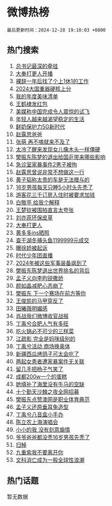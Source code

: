 # 微博热榜

`最后更新时间：2024-12-28 19:10:03 +0800`

## 热门搜索

1. [总书记最深的牵挂](https://m.weibo.cn/search?containerid=100103type%3D1%26t%3D10%26q%3D%23%E6%80%BB%E4%B9%A6%E8%AE%B0%E6%9C%80%E6%B7%B1%E7%9A%84%E7%89%B5%E6%8C%82%23&stream_entry_id=51&isnewpage=1&extparam=seat%3D1%26dgr%3D0%26filter_type%3Drealtimehot%26stream_entry_id%3D51%26c_type%3D51%26pos%3D0%26cate%3D10103%26q%3D%2523%25E6%2580%25BB%25E4%25B9%25A6%25E8%25AE%25B0%25E6%259C%2580%25E6%25B7%25B1%25E7%259A%2584%25E7%2589%25B5%25E6%258C%2582%2523%26display_time%3D1735384202%26pre_seqid%3D17353842027700208866342)
1. [大奉打更人开播](https://m.weibo.cn/search?containerid=100103type%3D1%26t%3D10%26q%3D%E5%A4%A7%E5%A5%89%E6%89%93%E6%9B%B4%E4%BA%BA%E5%BC%80%E6%92%AD&stream_entry_id=31&isnewpage=1&extparam=seat%3D1%26dgr%3D0%26flag%3D1%26c_type%3D31%26pos%3D0%26realpos%3D1%26stream_entry_id%3D31%26lcate%3D5001%26filter_type%3Drealtimehot%26cate%3D5001%26band_rank%3D1%26q%3D%25E5%25A4%25A7%25E5%25A5%2589%25E6%2589%2593%25E6%259B%25B4%25E4%25BA%25BA%25E5%25BC%2580%25E6%2592%25AD%26display_time%3D1735384202%26pre_seqid%3D17353842027700208866342)
1. [裸辞一年后找了个上1休1的工作](https://m.weibo.cn/search?containerid=100103type%3D1%26t%3D10%26q%3D%E8%A3%B8%E8%BE%9E%E4%B8%80%E5%B9%B4%E5%90%8E%E6%89%BE%E4%BA%86%E4%B8%AA%E4%B8%8A1%E4%BC%911%E7%9A%84%E5%B7%A5%E4%BD%9C&stream_entry_id=31&isnewpage=1&extparam=seat%3D1%26dgr%3D0%26flag%3D0%26c_type%3D31%26pos%3D1%26realpos%3D2%26stream_entry_id%3D31%26lcate%3D5001%26filter_type%3Drealtimehot%26cate%3D5001%26band_rank%3D2%26q%3D%25E8%25A3%25B8%25E8%25BE%259E%25E4%25B8%2580%25E5%25B9%25B4%25E5%2590%258E%25E6%2589%25BE%25E4%25BA%2586%25E4%25B8%25AA%25E4%25B8%258A1%25E4%25BC%25911%25E7%259A%2584%25E5%25B7%25A5%25E4%25BD%259C%26display_time%3D1735384202%26pre_seqid%3D17353842027700208866342)
1. [2024大国重器硬核上分](https://m.weibo.cn/search?containerid=100103type%3D1%26t%3D10%26q%3D%232024%E5%A4%A7%E5%9B%BD%E9%87%8D%E5%99%A8%E7%A1%AC%E6%A0%B8%E4%B8%8A%E5%88%86%23&stream_entry_id=31&isnewpage=1&extparam=seat%3D1%26dgr%3D0%26flag%3D1%26c_type%3D31%26pos%3D2%26realpos%3D3%26stream_entry_id%3D31%26lcate%3D5001%26filter_type%3Drealtimehot%26cate%3D5001%26band_rank%3D3%26q%3D%25232024%25E5%25A4%25A7%25E5%259B%25BD%25E9%2587%258D%25E5%2599%25A8%25E7%25A1%25AC%25E6%25A0%25B8%25E4%25B8%258A%25E5%2588%2586%2523%26display_time%3D1735384202%26pre_seqid%3D17353842027700208866342)
1. [我的年度美味清单](https://m.weibo.cn/search?containerid=100103type%3D1%26t%3D10%26q%3D%23%E6%88%91%E7%9A%84%E5%B9%B4%E5%BA%A6%E7%BE%8E%E5%91%B3%E6%B8%85%E5%8D%95%23&stream_entry_id=31&isnewpage=1&extparam=seat%3D1%26dgr%3D0%26filter_type%3Drealtimehot%26is_ad_pos%3D1%26c_type%3D31%26pos%3D3%26lcate%3D5001%26adid%3D270637%26stream_entry_id%3D31%26cate%3D5001%26band_rank%3D4%26q%3D%2523%25E6%2588%2591%25E7%259A%2584%25E5%25B9%25B4%25E5%25BA%25A6%25E7%25BE%258E%25E5%2591%25B3%25E6%25B8%2585%25E5%258D%2595%2523%26display_time%3D1735384202%26pre_seqid%3D17353842027700208866342)
1. [王鹤棣发红包](https://m.weibo.cn/search?containerid=100103type%3D1%26t%3D10%26q%3D%E7%8E%8B%E9%B9%A4%E6%A3%A3%E5%8F%91%E7%BA%A2%E5%8C%85&stream_entry_id=31&isnewpage=1&extparam=seat%3D1%26dgr%3D0%26flag%3D1%26c_type%3D31%26pos%3D4%26realpos%3D4%26stream_entry_id%3D31%26lcate%3D5001%26filter_type%3Drealtimehot%26cate%3D5001%26band_rank%3D4%26q%3D%25E7%258E%258B%25E9%25B9%25A4%25E6%25A3%25A3%25E5%258F%2591%25E7%25BA%25A2%25E5%258C%2585%26display_time%3D1735384202%26pre_seqid%3D17353842027700208866342)
1. [美媒称中国完成令人震惊的试飞](https://m.weibo.cn/search?containerid=100103type%3D1%26t%3D10%26q%3D%23%E7%BE%8E%E5%AA%92%E7%A7%B0%E4%B8%AD%E5%9B%BD%E5%AE%8C%E6%88%90%E4%BB%A4%E4%BA%BA%E9%9C%87%E6%83%8A%E7%9A%84%E8%AF%95%E9%A3%9E%23&stream_entry_id=31&isnewpage=1&extparam=seat%3D1%26dgr%3D0%26flag%3D0%26c_type%3D31%26pos%3D5%26realpos%3D5%26stream_entry_id%3D31%26lcate%3D5001%26filter_type%3Drealtimehot%26cate%3D5001%26band_rank%3D5%26q%3D%2523%25E7%25BE%258E%25E5%25AA%2592%25E7%25A7%25B0%25E4%25B8%25AD%25E5%259B%25BD%25E5%25AE%258C%25E6%2588%2590%25E4%25BB%25A4%25E4%25BA%25BA%25E9%259C%2587%25E6%2583%258A%25E7%259A%2584%25E8%25AF%2595%25E9%25A3%259E%2523%26display_time%3D1735384202%26pre_seqid%3D17353842027700208866342)
1. [年轻人越来越渴望稳定的生活](https://m.weibo.cn/search?containerid=100103type%3D1%26t%3D10%26q%3D%23%E5%B9%B4%E8%BD%BB%E4%BA%BA%E8%B6%8A%E6%9D%A5%E8%B6%8A%E6%B8%B4%E6%9C%9B%E7%A8%B3%E5%AE%9A%E7%9A%84%E7%94%9F%E6%B4%BB%23&stream_entry_id=31&isnewpage=1&extparam=seat%3D1%26dgr%3D0%26flag%3D0%26c_type%3D31%26pos%3D6%26realpos%3D6%26stream_entry_id%3D31%26lcate%3D5001%26filter_type%3Drealtimehot%26cate%3D5001%26band_rank%3D6%26q%3D%2523%25E5%25B9%25B4%25E8%25BD%25BB%25E4%25BA%25BA%25E8%25B6%258A%25E6%259D%25A5%25E8%25B6%258A%25E6%25B8%25B4%25E6%259C%259B%25E7%25A8%25B3%25E5%25AE%259A%25E7%259A%2584%25E7%2594%259F%25E6%25B4%25BB%2523%26display_time%3D1735384202%26pre_seqid%3D17353842027700208866342)
1. [鲜奶保护力5G新时代](https://m.weibo.cn/search?containerid=100103type%3D1%26t%3D10%26q%3D%23%E9%B2%9C%E5%A5%B6%E4%BF%9D%E6%8A%A4%E5%8A%9B5G%E6%96%B0%E6%97%B6%E4%BB%A3%23&stream_entry_id=31&isnewpage=1&extparam=seat%3D1%26dgr%3D0%26filter_type%3Drealtimehot%26is_ad_pos%3D1%26c_type%3D31%26pos%3D7%26topic_ad%3D1%26stream_entry_id%3D31%26adid%3D270924%26lcate%3D5001%26cate%3D5001%26band_rank%3D7%26q%3D%2523%25E9%25B2%259C%25E5%25A5%25B6%25E4%25BF%259D%25E6%258A%25A4%25E5%258A%259B5G%25E6%2596%25B0%25E6%2597%25B6%25E4%25BB%25A3%2523%26display_time%3D1735384202%26pre_seqid%3D17353842027700208866342)
1. [赵露思爸爸](https://m.weibo.cn/search?containerid=100103type%3D1%26t%3D10%26q%3D%E8%B5%B5%E9%9C%B2%E6%80%9D%E7%88%B8%E7%88%B8&stream_entry_id=31&isnewpage=1&extparam=seat%3D1%26dgr%3D0%26flag%3D2%26c_type%3D31%26pos%3D8%26realpos%3D7%26stream_entry_id%3D31%26lcate%3D5001%26filter_type%3Drealtimehot%26cate%3D5001%26band_rank%3D7%26q%3D%25E8%25B5%25B5%25E9%259C%25B2%25E6%2580%259D%25E7%2588%25B8%25E7%2588%25B8%26display_time%3D1735384202%26pre_seqid%3D17353842027700208866342)
1. [张萌 再不嗑就来不及了](https://m.weibo.cn/search?containerid=100103type%3D1%26t%3D10%26q%3D%E5%BC%A0%E8%90%8C+%E5%86%8D%E4%B8%8D%E5%97%91%E5%B0%B1%E6%9D%A5%E4%B8%8D%E5%8F%8A%E4%BA%86&stream_entry_id=31&isnewpage=1&extparam=seat%3D1%26dgr%3D0%26flag%3D0%26c_type%3D31%26pos%3D9%26realpos%3D8%26stream_entry_id%3D31%26lcate%3D5001%26filter_type%3Drealtimehot%26cate%3D5001%26band_rank%3D8%26q%3D%25E5%25BC%25A0%25E8%2590%258C%2520%25E5%2586%258D%25E4%25B8%258D%25E5%2597%2591%25E5%25B0%25B1%25E6%259D%25A5%25E4%25B8%258D%25E5%258F%258A%25E4%25BA%2586%26display_time%3D1735384202%26pre_seqid%3D17353842027700208866342)
1. [太冷了醒来发现女儿像木头一样僵硬](https://m.weibo.cn/search?containerid=100103type%3D1%26t%3D10%26q%3D%23%E5%A4%AA%E5%86%B7%E4%BA%86%E9%86%92%E6%9D%A5%E5%8F%91%E7%8E%B0%E5%A5%B3%E5%84%BF%E5%83%8F%E6%9C%A8%E5%A4%B4%E4%B8%80%E6%A0%B7%E5%83%B5%E7%A1%AC%23&stream_entry_id=31&isnewpage=1&extparam=seat%3D1%26dgr%3D0%26flag%3D0%26c_type%3D31%26pos%3D10%26realpos%3D9%26stream_entry_id%3D31%26lcate%3D5001%26filter_type%3Drealtimehot%26cate%3D5001%26band_rank%3D9%26q%3D%2523%25E5%25A4%25AA%25E5%2586%25B7%25E4%25BA%2586%25E9%2586%2592%25E6%259D%25A5%25E5%258F%2591%25E7%258E%25B0%25E5%25A5%25B3%25E5%2584%25BF%25E5%2583%258F%25E6%259C%25A8%25E5%25A4%25B4%25E4%25B8%2580%25E6%25A0%25B7%25E5%2583%25B5%25E7%25A1%25AC%2523%26display_time%3D1735384202%26pre_seqid%3D17353842027700208866342)
1. [樊振东陈梦的退出给国乒带来哪些影响](https://m.weibo.cn/search?containerid=100103type%3D1%26t%3D10%26q%3D%23%E6%A8%8A%E6%8C%AF%E4%B8%9C%E9%99%88%E6%A2%A6%E7%9A%84%E9%80%80%E5%87%BA%E7%BB%99%E5%9B%BD%E4%B9%92%E5%B8%A6%E6%9D%A5%E5%93%AA%E4%BA%9B%E5%BD%B1%E5%93%8D%23&stream_entry_id=31&isnewpage=1&extparam=seat%3D1%26dgr%3D0%26flag%3D1%26c_type%3D31%26pos%3D11%26realpos%3D10%26stream_entry_id%3D31%26lcate%3D5001%26filter_type%3Drealtimehot%26cate%3D5001%26band_rank%3D10%26q%3D%2523%25E6%25A8%258A%25E6%258C%25AF%25E4%25B8%259C%25E9%2599%2588%25E6%25A2%25A6%25E7%259A%2584%25E9%2580%2580%25E5%2587%25BA%25E7%25BB%2599%25E5%259B%25BD%25E4%25B9%2592%25E5%25B8%25A6%25E6%259D%25A5%25E5%2593%25AA%25E4%25BA%259B%25E5%25BD%25B1%25E5%2593%258D%2523%26display_time%3D1735384202%26pre_seqid%3D17353842027700208866342)
1. [急诊室家暴事件2男子被拘](https://m.weibo.cn/search?containerid=100103type%3D1%26t%3D10%26q%3D%23%E6%80%A5%E8%AF%8A%E5%AE%A4%E5%AE%B6%E6%9A%B4%E4%BA%8B%E4%BB%B62%E7%94%B7%E5%AD%90%E8%A2%AB%E6%8B%98%23&stream_entry_id=31&isnewpage=1&extparam=seat%3D1%26dgr%3D0%26flag%3D0%26c_type%3D31%26pos%3D12%26realpos%3D11%26stream_entry_id%3D31%26lcate%3D5001%26filter_type%3Drealtimehot%26cate%3D5001%26band_rank%3D11%26q%3D%2523%25E6%2580%25A5%25E8%25AF%258A%25E5%25AE%25A4%25E5%25AE%25B6%25E6%259A%25B4%25E4%25BA%258B%25E4%25BB%25B62%25E7%2594%25B7%25E5%25AD%2590%25E8%25A2%25AB%25E6%258B%2598%2523%26display_time%3D1735384202%26pre_seqid%3D17353842027700208866342)
1. [赵露思曾说非常不想做这一行](https://m.weibo.cn/search?containerid=100103type%3D1%26t%3D10%26q%3D%23%E8%B5%B5%E9%9C%B2%E6%80%9D%E6%9B%BE%E8%AF%B4%E9%9D%9E%E5%B8%B8%E4%B8%8D%E6%83%B3%E5%81%9A%E8%BF%99%E4%B8%80%E8%A1%8C%23&stream_entry_id=31&isnewpage=1&extparam=seat%3D1%26dgr%3D0%26flag%3D1%26c_type%3D31%26pos%3D13%26realpos%3D12%26stream_entry_id%3D31%26lcate%3D5001%26filter_type%3Drealtimehot%26cate%3D5001%26band_rank%3D12%26q%3D%2523%25E8%25B5%25B5%25E9%259C%25B2%25E6%2580%259D%25E6%259B%25BE%25E8%25AF%25B4%25E9%259D%259E%25E5%25B8%25B8%25E4%25B8%258D%25E6%2583%25B3%25E5%2581%259A%25E8%25BF%2599%25E4%25B8%2580%25E8%25A1%258C%2523%26display_time%3D1735384202%26pre_seqid%3D17353842027700208866342)
1. [黄子韬称太贵的车是无法赠与的](https://m.weibo.cn/search?containerid=100103type%3D1%26t%3D10%26q%3D%23%E9%BB%84%E5%AD%90%E9%9F%AC%E7%A7%B0%E5%A4%AA%E8%B4%B5%E7%9A%84%E8%BD%A6%E6%98%AF%E6%97%A0%E6%B3%95%E8%B5%A0%E4%B8%8E%E7%9A%84%23&stream_entry_id=31&isnewpage=1&extparam=seat%3D1%26dgr%3D0%26flag%3D0%26c_type%3D31%26pos%3D14%26realpos%3D13%26stream_entry_id%3D31%26lcate%3D5001%26filter_type%3Drealtimehot%26cate%3D5001%26band_rank%3D13%26q%3D%2523%25E9%25BB%2584%25E5%25AD%2590%25E9%259F%25AC%25E7%25A7%25B0%25E5%25A4%25AA%25E8%25B4%25B5%25E7%259A%2584%25E8%25BD%25A6%25E6%2598%25AF%25E6%2597%25A0%25E6%25B3%2595%25E8%25B5%25A0%25E4%25B8%258E%25E7%259A%2584%2523%26display_time%3D1735384202%26pre_seqid%3D17353842027700208866342)
1. [16岁男孩每天只睡5小时头先秃了](https://m.weibo.cn/search?containerid=100103type%3D1%26t%3D10%26q%3D%2316%E5%B2%81%E7%94%B7%E5%AD%A9%E6%AF%8F%E5%A4%A9%E5%8F%AA%E7%9D%A15%E5%B0%8F%E6%97%B6%E5%A4%B4%E5%85%88%E7%A7%83%E4%BA%86%23&stream_entry_id=31&isnewpage=1&extparam=seat%3D1%26dgr%3D0%26flag%3D1%26c_type%3D31%26pos%3D15%26realpos%3D14%26stream_entry_id%3D31%26lcate%3D5001%26filter_type%3Drealtimehot%26cate%3D5001%26band_rank%3D14%26q%3D%252316%25E5%25B2%2581%25E7%2594%25B7%25E5%25AD%25A9%25E6%25AF%258F%25E5%25A4%25A9%25E5%258F%25AA%25E7%259D%25A15%25E5%25B0%258F%25E6%2597%25B6%25E5%25A4%25B4%25E5%2585%2588%25E7%25A7%2583%25E4%25BA%2586%2523%26display_time%3D1735384202%26pre_seqid%3D17353842027700208866342)
1. [游客花三千订房入住时被要求加钱](https://m.weibo.cn/search?containerid=100103type%3D1%26t%3D10%26q%3D%23%E6%B8%B8%E5%AE%A2%E8%8A%B1%E4%B8%89%E5%8D%83%E8%AE%A2%E6%88%BF%E5%85%A5%E4%BD%8F%E6%97%B6%E8%A2%AB%E8%A6%81%E6%B1%82%E5%8A%A0%E9%92%B1%23&stream_entry_id=31&isnewpage=1&extparam=seat%3D1%26dgr%3D0%26flag%3D1%26c_type%3D31%26pos%3D16%26realpos%3D15%26stream_entry_id%3D31%26lcate%3D5001%26filter_type%3Drealtimehot%26cate%3D5001%26band_rank%3D15%26q%3D%2523%25E6%25B8%25B8%25E5%25AE%25A2%25E8%258A%25B1%25E4%25B8%2589%25E5%258D%2583%25E8%25AE%25A2%25E6%2588%25BF%25E5%2585%25A5%25E4%25BD%258F%25E6%2597%25B6%25E8%25A2%25AB%25E8%25A6%2581%25E6%25B1%2582%25E5%258A%25A0%25E9%2592%25B1%2523%26display_time%3D1735384202%26pre_seqid%3D17353842027700208866342)
1. [白敬亭 给我个解释](https://m.weibo.cn/search?containerid=100103type%3D1%26t%3D10%26q%3D%E7%99%BD%E6%95%AC%E4%BA%AD+%E7%BB%99%E6%88%91%E4%B8%AA%E8%A7%A3%E9%87%8A&stream_entry_id=31&isnewpage=1&extparam=seat%3D1%26dgr%3D0%26flag%3D0%26c_type%3D31%26pos%3D17%26realpos%3D16%26stream_entry_id%3D31%26lcate%3D5001%26filter_type%3Drealtimehot%26cate%3D5001%26band_rank%3D16%26q%3D%25E7%2599%25BD%25E6%2595%25AC%25E4%25BA%25AD%2520%25E7%25BB%2599%25E6%2588%2591%25E4%25B8%25AA%25E8%25A7%25A3%25E9%2587%258A%26display_time%3D1735384202%26pre_seqid%3D17353842027700208866342)
1. [王楚钦被围拍直言太夸张](https://m.weibo.cn/search?containerid=100103type%3D1%26t%3D10%26q%3D%23%E7%8E%8B%E6%A5%9A%E9%92%A6%E8%A2%AB%E5%9B%B4%E6%8B%8D%E7%9B%B4%E8%A8%80%E5%A4%AA%E5%A4%B8%E5%BC%A0%23&stream_entry_id=31&isnewpage=1&extparam=seat%3D1%26dgr%3D0%26flag%3D0%26c_type%3D31%26pos%3D18%26realpos%3D17%26stream_entry_id%3D31%26lcate%3D5001%26filter_type%3Drealtimehot%26cate%3D5001%26band_rank%3D17%26q%3D%2523%25E7%258E%258B%25E6%25A5%259A%25E9%2592%25A6%25E8%25A2%25AB%25E5%259B%25B4%25E6%258B%258D%25E7%259B%25B4%25E8%25A8%2580%25E5%25A4%25AA%25E5%25A4%25B8%25E5%25BC%25A0%2523%26display_time%3D1735384202%26pre_seqid%3D17353842027700208866342)
1. [刘亦菲环保皮草](https://m.weibo.cn/search?containerid=100103type%3D1%26t%3D10%26q%3D%E5%88%98%E4%BA%A6%E8%8F%B2%E7%8E%AF%E4%BF%9D%E7%9A%AE%E8%8D%89&stream_entry_id=31&isnewpage=1&extparam=seat%3D1%26dgr%3D0%26flag%3D1%26c_type%3D31%26pos%3D19%26realpos%3D18%26stream_entry_id%3D31%26lcate%3D5001%26filter_type%3Drealtimehot%26cate%3D5001%26band_rank%3D18%26q%3D%25E5%2588%2598%25E4%25BA%25A6%25E8%258F%25B2%25E7%258E%25AF%25E4%25BF%259D%25E7%259A%25AE%25E8%258D%2589%26display_time%3D1735384202%26pre_seqid%3D17353842027700208866342)
1. [大奉打更人](https://m.weibo.cn/search?containerid=100103type%3D1%26t%3D10%26q%3D%E5%A4%A7%E5%A5%89%E6%89%93%E6%9B%B4%E4%BA%BA&stream_entry_id=31&isnewpage=1&extparam=seat%3D1%26dgr%3D0%26flag%3D1%26c_type%3D31%26pos%3D20%26realpos%3D19%26stream_entry_id%3D31%26lcate%3D5001%26filter_type%3Drealtimehot%26cate%3D5001%26band_rank%3D19%26q%3D%25E5%25A4%25A7%25E5%25A5%2589%25E6%2589%2593%25E6%259B%25B4%25E4%25BA%25BA%26display_time%3D1735384202%26pre_seqid%3D17353842027700208866342)
1. [黄多多ins晒照](https://m.weibo.cn/search?containerid=100103type%3D1%26t%3D10%26q%3D%23%E9%BB%84%E5%A4%9A%E5%A4%9Ains%E6%99%92%E7%85%A7%23&stream_entry_id=31&isnewpage=1&extparam=seat%3D1%26dgr%3D0%26flag%3D0%26c_type%3D31%26pos%3D21%26realpos%3D20%26stream_entry_id%3D31%26lcate%3D5001%26filter_type%3Drealtimehot%26cate%3D5001%26band_rank%3D20%26q%3D%2523%25E9%25BB%2584%25E5%25A4%259A%25E5%25A4%259Ains%25E6%2599%2592%25E7%2585%25A7%2523%26display_time%3D1735384202%26pre_seqid%3D17353842027700208866342)
1. [查干湖冬捕头鱼1199999元成交](https://m.weibo.cn/search?containerid=100103type%3D1%26t%3D10%26q%3D%23%E6%9F%A5%E5%B9%B2%E6%B9%96%E5%86%AC%E6%8D%95%E5%A4%B4%E9%B1%BC1199999%E5%85%83%E6%88%90%E4%BA%A4%23&stream_entry_id=31&isnewpage=1&extparam=seat%3D1%26dgr%3D0%26flag%3D1%26c_type%3D31%26pos%3D22%26realpos%3D21%26stream_entry_id%3D31%26lcate%3D5001%26filter_type%3Drealtimehot%26cate%3D5001%26band_rank%3D21%26q%3D%2523%25E6%259F%25A5%25E5%25B9%25B2%25E6%25B9%2596%25E5%2586%25AC%25E6%258D%2595%25E5%25A4%25B4%25E9%25B1%25BC1199999%25E5%2585%2583%25E6%2588%2590%25E4%25BA%25A4%2523%26display_time%3D1735384202%26pre_seqid%3D17353842027700208866342)
1. [曝徐娇被起诉](https://m.weibo.cn/search?containerid=100103type%3D1%26t%3D10%26q%3D%23%E6%9B%9D%E5%BE%90%E5%A8%87%E8%A2%AB%E8%B5%B7%E8%AF%89%23&stream_entry_id=31&isnewpage=1&extparam=seat%3D1%26dgr%3D0%26flag%3D2%26c_type%3D31%26pos%3D23%26realpos%3D22%26stream_entry_id%3D31%26lcate%3D5001%26filter_type%3Drealtimehot%26cate%3D5001%26band_rank%3D22%26q%3D%2523%25E6%259B%259D%25E5%25BE%2590%25E5%25A8%2587%25E8%25A2%25AB%25E8%25B5%25B7%25E8%25AF%2589%2523%26display_time%3D1735384202%26pre_seqid%3D17353842027700208866342)
1. [时代少年团直播](https://m.weibo.cn/search?containerid=100103type%3D1%26t%3D10%26q%3D%E6%97%B6%E4%BB%A3%E5%B0%91%E5%B9%B4%E5%9B%A2%E7%9B%B4%E6%92%AD&stream_entry_id=31&isnewpage=1&extparam=seat%3D1%26dgr%3D0%26flag%3D1%26c_type%3D31%26pos%3D24%26realpos%3D23%26stream_entry_id%3D31%26lcate%3D5001%26filter_type%3Drealtimehot%26cate%3D5001%26band_rank%3D23%26q%3D%25E6%2597%25B6%25E4%25BB%25A3%25E5%25B0%2591%25E5%25B9%25B4%25E5%259B%25A2%25E7%259B%25B4%25E6%2592%25AD%26display_time%3D1735384202%26pre_seqid%3D17353842027700208866342)
1. [2024年被这些军事装备飒到了](https://m.weibo.cn/search?containerid=100103type%3D1%26t%3D10%26q%3D%232024%E5%B9%B4%E8%A2%AB%E8%BF%99%E4%BA%9B%E5%86%9B%E4%BA%8B%E8%A3%85%E5%A4%87%E9%A3%92%E5%88%B0%E4%BA%86%23&stream_entry_id=31&isnewpage=1&extparam=seat%3D1%26dgr%3D0%26flag%3D1%26c_type%3D31%26pos%3D25%26realpos%3D24%26stream_entry_id%3D31%26lcate%3D5001%26filter_type%3Drealtimehot%26cate%3D5001%26band_rank%3D24%26q%3D%25232024%25E5%25B9%25B4%25E8%25A2%25AB%25E8%25BF%2599%25E4%25BA%259B%25E5%2586%259B%25E4%25BA%258B%25E8%25A3%2585%25E5%25A4%2587%25E9%25A3%2592%25E5%2588%25B0%25E4%25BA%2586%2523%26display_time%3D1735384202%26pre_seqid%3D17353842027700208866342)
1. [樊振东陈梦退出世界排名的背后](https://m.weibo.cn/search?containerid=100103type%3D1%26t%3D10%26q%3D%23%E6%A8%8A%E6%8C%AF%E4%B8%9C%E9%99%88%E6%A2%A6%E9%80%80%E5%87%BA%E4%B8%96%E7%95%8C%E6%8E%92%E5%90%8D%E7%9A%84%E8%83%8C%E5%90%8E%23&stream_entry_id=31&isnewpage=1&extparam=seat%3D1%26dgr%3D0%26flag%3D1%26c_type%3D31%26pos%3D26%26realpos%3D25%26stream_entry_id%3D31%26lcate%3D5001%26filter_type%3Drealtimehot%26cate%3D5001%26band_rank%3D25%26q%3D%2523%25E6%25A8%258A%25E6%258C%25AF%25E4%25B8%259C%25E9%2599%2588%25E6%25A2%25A6%25E9%2580%2580%25E5%2587%25BA%25E4%25B8%2596%25E7%2595%258C%25E6%258E%2592%25E5%2590%258D%25E7%259A%2584%25E8%2583%258C%25E5%2590%258E%2523%26display_time%3D1735384202%26pre_seqid%3D17353842027700208866342)
1. [孟子义向李昀锐撒娇](https://m.weibo.cn/search?containerid=100103type%3D1%26t%3D10%26q%3D%23%E5%AD%9F%E5%AD%90%E4%B9%89%E5%90%91%E6%9D%8E%E6%98%80%E9%94%90%E6%92%92%E5%A8%87%23&stream_entry_id=31&isnewpage=1&extparam=seat%3D1%26dgr%3D0%26flag%3D1%26c_type%3D31%26pos%3D27%26realpos%3D26%26stream_entry_id%3D31%26lcate%3D5001%26filter_type%3Drealtimehot%26cate%3D5001%26band_rank%3D26%26q%3D%2523%25E5%25AD%259F%25E5%25AD%2590%25E4%25B9%2589%25E5%2590%2591%25E6%259D%258E%25E6%2598%2580%25E9%2594%2590%25E6%2592%2592%25E5%25A8%2587%2523%26display_time%3D1735384202%26pre_seqid%3D17353842027700208866342)
1. [颜如晶减肥心态崩了](https://m.weibo.cn/search?containerid=100103type%3D1%26t%3D10%26q%3D%23%E9%A2%9C%E5%A6%82%E6%99%B6%E5%87%8F%E8%82%A5%E5%BF%83%E6%80%81%E5%B4%A9%E4%BA%86%23&stream_entry_id=31&isnewpage=1&extparam=seat%3D1%26dgr%3D0%26flag%3D1%26c_type%3D31%26pos%3D28%26realpos%3D27%26stream_entry_id%3D31%26lcate%3D5001%26filter_type%3Drealtimehot%26cate%3D5001%26band_rank%3D27%26q%3D%2523%25E9%25A2%259C%25E5%25A6%2582%25E6%2599%25B6%25E5%2587%258F%25E8%2582%25A5%25E5%25BF%2583%25E6%2580%2581%25E5%25B4%25A9%25E4%25BA%2586%2523%26display_time%3D1735384202%26pre_seqid%3D17353842027700208866342)
1. [樊振东 下一个赛场在前方等你](https://m.weibo.cn/search?containerid=100103type%3D1%26t%3D10%26q%3D%E6%A8%8A%E6%8C%AF%E4%B8%9C+%E4%B8%8B%E4%B8%80%E4%B8%AA%E8%B5%9B%E5%9C%BA%E5%9C%A8%E5%89%8D%E6%96%B9%E7%AD%89%E4%BD%A0&stream_entry_id=31&isnewpage=1&extparam=seat%3D1%26dgr%3D0%26flag%3D1%26c_type%3D31%26pos%3D29%26realpos%3D28%26stream_entry_id%3D31%26lcate%3D5001%26filter_type%3Drealtimehot%26cate%3D5001%26band_rank%3D28%26q%3D%25E6%25A8%258A%25E6%258C%25AF%25E4%25B8%259C%2520%25E4%25B8%258B%25E4%25B8%2580%25E4%25B8%25AA%25E8%25B5%259B%25E5%259C%25BA%25E5%259C%25A8%25E5%2589%258D%25E6%2596%25B9%25E7%25AD%2589%25E4%25BD%25A0%26display_time%3D1735384202%26pre_seqid%3D17353842027700208866342)
1. [王俊凯的马甲穿反了](https://m.weibo.cn/search?containerid=100103type%3D1%26t%3D10%26q%3D%23%E7%8E%8B%E4%BF%8A%E5%87%AF%E7%9A%84%E9%A9%AC%E7%94%B2%E7%A9%BF%E5%8F%8D%E4%BA%86%23&stream_entry_id=31&isnewpage=1&extparam=seat%3D1%26dgr%3D0%26flag%3D1%26c_type%3D31%26pos%3D30%26realpos%3D29%26stream_entry_id%3D31%26lcate%3D5001%26filter_type%3Drealtimehot%26cate%3D5001%26band_rank%3D29%26q%3D%2523%25E7%258E%258B%25E4%25BF%258A%25E5%2587%25AF%25E7%259A%2584%25E9%25A9%25AC%25E7%2594%25B2%25E7%25A9%25BF%25E5%258F%258D%25E4%25BA%2586%2523%26display_time%3D1735384202%26pre_seqid%3D17353842027700208866342)
1. [田曦薇明媚感](https://m.weibo.cn/search?containerid=100103type%3D1%26t%3D10%26q%3D%23%E7%94%B0%E6%9B%A6%E8%96%87%E6%98%8E%E5%AA%9A%E6%84%9F%23&stream_entry_id=31&isnewpage=1&extparam=seat%3D1%26dgr%3D0%26flag%3D1%26c_type%3D31%26pos%3D31%26realpos%3D30%26stream_entry_id%3D31%26lcate%3D5001%26filter_type%3Drealtimehot%26cate%3D5001%26band_rank%3D30%26q%3D%2523%25E7%2594%25B0%25E6%259B%25A6%25E8%2596%2587%25E6%2598%258E%25E5%25AA%259A%25E6%2584%259F%2523%26display_time%3D1735384202%26pre_seqid%3D17353842027700208866342)
1. [肖战我们微博收官战报](https://m.weibo.cn/search?containerid=100103type%3D1%26t%3D10%26q%3D%23%E8%82%96%E6%88%98%E6%88%91%E4%BB%AC%E5%BE%AE%E5%8D%9A%E6%94%B6%E5%AE%98%E6%88%98%E6%8A%A5%23&stream_entry_id=31&isnewpage=1&extparam=seat%3D1%26dgr%3D0%26flag%3D1%26c_type%3D31%26pos%3D32%26realpos%3D31%26stream_entry_id%3D31%26lcate%3D5001%26filter_type%3Drealtimehot%26cate%3D5001%26band_rank%3D31%26q%3D%2523%25E8%2582%2596%25E6%2588%2598%25E6%2588%2591%25E4%25BB%25AC%25E5%25BE%25AE%25E5%258D%259A%25E6%2594%25B6%25E5%25AE%2598%25E6%2588%2598%25E6%258A%25A5%2523%26display_time%3D1735384202%26pre_seqid%3D17353842027700208866342)
1. [丁禹兮合肥人气有多旺](https://m.weibo.cn/search?containerid=100103type%3D1%26t%3D10%26q%3D%23%E4%B8%81%E7%A6%B9%E5%85%AE%E5%90%88%E8%82%A5%E4%BA%BA%E6%B0%94%E6%9C%89%E5%A4%9A%E6%97%BA%23&stream_entry_id=31&isnewpage=1&extparam=seat%3D1%26dgr%3D0%26flag%3D1%26c_type%3D31%26pos%3D33%26realpos%3D32%26stream_entry_id%3D31%26lcate%3D5001%26filter_type%3Drealtimehot%26cate%3D5001%26band_rank%3D32%26q%3D%2523%25E4%25B8%2581%25E7%25A6%25B9%25E5%2585%25AE%25E5%2590%2588%25E8%2582%25A5%25E4%25BA%25BA%25E6%25B0%2594%25E6%259C%2589%25E5%25A4%259A%25E6%2597%25BA%2523%26display_time%3D1735384202%26pre_seqid%3D17353842027700208866342)
1. [吃火锅必不可少的三样菜](https://m.weibo.cn/search?containerid=100103type%3D1%26t%3D10%26q%3D%23%E5%90%83%E7%81%AB%E9%94%85%E5%BF%85%E4%B8%8D%E5%8F%AF%E5%B0%91%E7%9A%84%E4%B8%89%E6%A0%B7%E8%8F%9C%23&stream_entry_id=31&isnewpage=1&extparam=seat%3D1%26dgr%3D0%26flag%3D1%26c_type%3D31%26pos%3D34%26realpos%3D33%26stream_entry_id%3D31%26lcate%3D5001%26filter_type%3Drealtimehot%26cate%3D5001%26band_rank%3D33%26q%3D%2523%25E5%2590%2583%25E7%2581%25AB%25E9%2594%2585%25E5%25BF%2585%25E4%25B8%258D%25E5%258F%25AF%25E5%25B0%2591%25E7%259A%2584%25E4%25B8%2589%25E6%25A0%25B7%25E8%258F%259C%2523%26display_time%3D1735384202%26pre_seqid%3D17353842027700208866342)
1. [江疏影 完全是妈咪级别的](https://m.weibo.cn/search?containerid=100103type%3D1%26t%3D10%26q%3D%E6%B1%9F%E7%96%8F%E5%BD%B1+%E5%AE%8C%E5%85%A8%E6%98%AF%E5%A6%88%E5%92%AA%E7%BA%A7%E5%88%AB%E7%9A%84&stream_entry_id=31&isnewpage=1&extparam=seat%3D1%26dgr%3D0%26flag%3D1%26c_type%3D31%26pos%3D35%26realpos%3D34%26stream_entry_id%3D31%26lcate%3D5001%26filter_type%3Drealtimehot%26cate%3D5001%26band_rank%3D34%26q%3D%25E6%25B1%259F%25E7%2596%258F%25E5%25BD%25B1%2520%25E5%25AE%258C%25E5%2585%25A8%25E6%2598%25AF%25E5%25A6%2588%25E5%2592%25AA%25E7%25BA%25A7%25E5%2588%25AB%25E7%259A%2584%26display_time%3D1735384202%26pre_seqid%3D17353842027700208866342)
1. [丁禹兮活动 商场换奥体](https://m.weibo.cn/search?containerid=100103type%3D1%26t%3D10%26q%3D%E4%B8%81%E7%A6%B9%E5%85%AE%E6%B4%BB%E5%8A%A8+%E5%95%86%E5%9C%BA%E6%8D%A2%E5%A5%A5%E4%BD%93&stream_entry_id=31&isnewpage=1&extparam=seat%3D1%26dgr%3D0%26flag%3D0%26c_type%3D31%26pos%3D36%26realpos%3D35%26stream_entry_id%3D31%26lcate%3D5001%26filter_type%3Drealtimehot%26cate%3D5001%26band_rank%3D35%26q%3D%25E4%25B8%2581%25E7%25A6%25B9%25E5%2585%25AE%25E6%25B4%25BB%25E5%258A%25A8%2520%25E5%2595%2586%25E5%259C%25BA%25E6%258D%25A2%25E5%25A5%25A5%25E4%25BD%2593%26display_time%3D1735384202%26pre_seqid%3D17353842027700208866342)
1. [新疆西瓜烤鸽子可太会吃了](https://m.weibo.cn/search?containerid=100103type%3D1%26t%3D10%26q%3D%23%E6%96%B0%E7%96%86%E8%A5%BF%E7%93%9C%E7%83%A4%E9%B8%BD%E5%AD%90%E5%8F%AF%E5%A4%AA%E4%BC%9A%E5%90%83%E4%BA%86%23&stream_entry_id=31&isnewpage=1&extparam=seat%3D1%26dgr%3D0%26flag%3D1%26c_type%3D31%26pos%3D37%26realpos%3D36%26stream_entry_id%3D31%26lcate%3D5001%26filter_type%3Drealtimehot%26cate%3D5001%26band_rank%3D36%26q%3D%2523%25E6%2596%25B0%25E7%2596%2586%25E8%25A5%25BF%25E7%2593%259C%25E7%2583%25A4%25E9%25B8%25BD%25E5%25AD%2590%25E5%258F%25AF%25E5%25A4%25AA%25E4%25BC%259A%25E5%2590%2583%25E4%25BA%2586%2523%26display_time%3D1735384202%26pre_seqid%3D17353842027700208866342)
1. [两起女患者遭家暴案件无关联](https://m.weibo.cn/search?containerid=100103type%3D1%26t%3D10%26q%3D%23%E4%B8%A4%E8%B5%B7%E5%A5%B3%E6%82%A3%E8%80%85%E9%81%AD%E5%AE%B6%E6%9A%B4%E6%A1%88%E4%BB%B6%E6%97%A0%E5%85%B3%E8%81%94%23&stream_entry_id=31&isnewpage=1&extparam=seat%3D1%26dgr%3D0%26flag%3D1%26c_type%3D31%26pos%3D38%26realpos%3D37%26stream_entry_id%3D31%26lcate%3D5001%26filter_type%3Drealtimehot%26cate%3D5001%26band_rank%3D37%26q%3D%2523%25E4%25B8%25A4%25E8%25B5%25B7%25E5%25A5%25B3%25E6%2582%25A3%25E8%2580%2585%25E9%2581%25AD%25E5%25AE%25B6%25E6%259A%25B4%25E6%25A1%2588%25E4%25BB%25B6%25E6%2597%25A0%25E5%2585%25B3%25E8%2581%2594%2523%26display_time%3D1735384202%26pre_seqid%3D17353842027700208866342)
1. [留几手把杨子气笑了](https://m.weibo.cn/search?containerid=100103type%3D1%26t%3D10%26q%3D%23%E7%95%99%E5%87%A0%E6%89%8B%E6%8A%8A%E6%9D%A8%E5%AD%90%E6%B0%94%E7%AC%91%E4%BA%86%23&stream_entry_id=31&isnewpage=1&extparam=seat%3D1%26dgr%3D0%26flag%3D1%26c_type%3D31%26pos%3D39%26realpos%3D38%26stream_entry_id%3D31%26lcate%3D5001%26filter_type%3Drealtimehot%26cate%3D5001%26band_rank%3D38%26q%3D%2523%25E7%2595%2599%25E5%2587%25A0%25E6%2589%258B%25E6%258A%258A%25E6%259D%25A8%25E5%25AD%2590%25E6%25B0%2594%25E7%25AC%2591%25E4%25BA%2586%2523%26display_time%3D1735384202%26pre_seqid%3D17353842027700208866342)
1. [成都200w一个的蛋糕](https://m.weibo.cn/search?containerid=100103type%3D1%26t%3D10%26q%3D%E6%88%90%E9%83%BD200w%E4%B8%80%E4%B8%AA%E7%9A%84%E8%9B%8B%E7%B3%95&stream_entry_id=31&isnewpage=1&extparam=seat%3D1%26dgr%3D0%26flag%3D0%26c_type%3D31%26pos%3D40%26realpos%3D39%26stream_entry_id%3D31%26lcate%3D5001%26filter_type%3Drealtimehot%26cate%3D5001%26band_rank%3D39%26q%3D%25E6%2588%2590%25E9%2583%25BD200w%25E4%25B8%2580%25E4%25B8%25AA%25E7%259A%2584%25E8%259B%258B%25E7%25B3%2595%26display_time%3D1735384202%26pre_seqid%3D17353842027700208866342)
1. [她填补了海里没有牛马的空缺](https://m.weibo.cn/search?containerid=100103type%3D1%26t%3D10%26q%3D%E5%A5%B9%E5%A1%AB%E8%A1%A5%E4%BA%86%E6%B5%B7%E9%87%8C%E6%B2%A1%E6%9C%89%E7%89%9B%E9%A9%AC%E7%9A%84%E7%A9%BA%E7%BC%BA&stream_entry_id=31&isnewpage=1&extparam=seat%3D1%26dgr%3D0%26flag%3D1%26c_type%3D31%26pos%3D41%26realpos%3D40%26stream_entry_id%3D31%26lcate%3D5001%26filter_type%3Drealtimehot%26cate%3D5001%26band_rank%3D40%26q%3D%25E5%25A5%25B9%25E5%25A1%25AB%25E8%25A1%25A5%25E4%25BA%2586%25E6%25B5%25B7%25E9%2587%258C%25E6%25B2%25A1%25E6%259C%2589%25E7%2589%259B%25E9%25A9%25AC%25E7%259A%2584%25E7%25A9%25BA%25E7%25BC%25BA%26display_time%3D1735384202%26pre_seqid%3D17353842027700208866342)
1. [十个勤天沙棘之夜全网招募](https://m.weibo.cn/search?containerid=100103type%3D1%26t%3D10%26q%3D%E5%8D%81%E4%B8%AA%E5%8B%A4%E5%A4%A9%E6%B2%99%E6%A3%98%E4%B9%8B%E5%A4%9C%E5%85%A8%E7%BD%91%E6%8B%9B%E5%8B%9F&stream_entry_id=31&isnewpage=1&extparam=seat%3D1%26dgr%3D0%26flag%3D1%26c_type%3D31%26pos%3D42%26realpos%3D41%26stream_entry_id%3D31%26lcate%3D5001%26filter_type%3Drealtimehot%26cate%3D5001%26band_rank%3D41%26q%3D%25E5%258D%2581%25E4%25B8%25AA%25E5%258B%25A4%25E5%25A4%25A9%25E6%25B2%2599%25E6%25A3%2598%25E4%25B9%258B%25E5%25A4%259C%25E5%2585%25A8%25E7%25BD%2591%25E6%258B%259B%25E5%258B%259F%26display_time%3D1735384202%26pre_seqid%3D17353842027700208866342)
1. [樊振东点赞澳网是职业体育典范](https://m.weibo.cn/search?containerid=100103type%3D1%26t%3D10%26q%3D%23%E6%A8%8A%E6%8C%AF%E4%B8%9C%E7%82%B9%E8%B5%9E%E6%BE%B3%E7%BD%91%E6%98%AF%E8%81%8C%E4%B8%9A%E4%BD%93%E8%82%B2%E5%85%B8%E8%8C%83%23&stream_entry_id=31&isnewpage=1&extparam=seat%3D1%26dgr%3D0%26flag%3D0%26c_type%3D31%26pos%3D43%26realpos%3D42%26stream_entry_id%3D31%26lcate%3D5001%26filter_type%3Drealtimehot%26cate%3D5001%26band_rank%3D42%26q%3D%2523%25E6%25A8%258A%25E6%258C%25AF%25E4%25B8%259C%25E7%2582%25B9%25E8%25B5%259E%25E6%25BE%25B3%25E7%25BD%2591%25E6%2598%25AF%25E8%2581%258C%25E4%25B8%259A%25E4%25BD%2593%25E8%2582%25B2%25E5%2585%25B8%25E8%258C%2583%2523%26display_time%3D1735384202%26pre_seqid%3D17353842027700208866342)
1. [孟子义还原垂耳兔造型](https://m.weibo.cn/search?containerid=100103type%3D1%26t%3D10%26q%3D%E5%AD%9F%E5%AD%90%E4%B9%89%E8%BF%98%E5%8E%9F%E5%9E%82%E8%80%B3%E5%85%94%E9%80%A0%E5%9E%8B&stream_entry_id=31&isnewpage=1&extparam=seat%3D1%26dgr%3D0%26flag%3D1%26c_type%3D31%26pos%3D44%26realpos%3D43%26stream_entry_id%3D31%26lcate%3D5001%26filter_type%3Drealtimehot%26cate%3D5001%26band_rank%3D43%26q%3D%25E5%25AD%259F%25E5%25AD%2590%25E4%25B9%2589%25E8%25BF%2598%25E5%258E%259F%25E5%259E%2582%25E8%2580%25B3%25E5%2585%2594%25E9%2580%25A0%25E5%259E%258B%26display_time%3D1735384202%26pre_seqid%3D17353842027700208866342)
1. [丁禹兮八音盒小手办](https://m.weibo.cn/search?containerid=100103type%3D1%26t%3D10%26q%3D%23%E4%B8%81%E7%A6%B9%E5%85%AE%E5%85%AB%E9%9F%B3%E7%9B%92%E5%B0%8F%E6%89%8B%E5%8A%9E%23&stream_entry_id=31&isnewpage=1&extparam=seat%3D1%26dgr%3D0%26flag%3D1%26c_type%3D31%26pos%3D45%26realpos%3D44%26stream_entry_id%3D31%26lcate%3D5001%26filter_type%3Drealtimehot%26cate%3D5001%26band_rank%3D44%26q%3D%2523%25E4%25B8%2581%25E7%25A6%25B9%25E5%2585%25AE%25E5%2585%25AB%25E9%259F%25B3%25E7%259B%2592%25E5%25B0%258F%25E6%2589%258B%25E5%258A%259E%2523%26display_time%3D1735384202%26pre_seqid%3D17353842027700208866342)
1. [陈立农上海演唱会](https://m.weibo.cn/search?containerid=100103type%3D1%26t%3D10%26q%3D%E9%99%88%E7%AB%8B%E5%86%9C%E4%B8%8A%E6%B5%B7%E6%BC%94%E5%94%B1%E4%BC%9A&stream_entry_id=31&isnewpage=1&extparam=seat%3D1%26dgr%3D0%26flag%3D1%26c_type%3D31%26pos%3D46%26realpos%3D45%26stream_entry_id%3D31%26lcate%3D5001%26filter_type%3Drealtimehot%26cate%3D5001%26band_rank%3D45%26q%3D%25E9%2599%2588%25E7%25AB%258B%25E5%2586%259C%25E4%25B8%258A%25E6%25B5%25B7%25E6%25BC%2594%25E5%2594%25B1%25E4%25BC%259A%26display_time%3D1735384202%26pre_seqid%3D17353842027700208866342)
1. [小小的我 没有刻意煽情](https://m.weibo.cn/search?containerid=100103type%3D1%26t%3D10%26q%3D%E5%B0%8F%E5%B0%8F%E7%9A%84%E6%88%91+%E6%B2%A1%E6%9C%89%E5%88%BB%E6%84%8F%E7%85%BD%E6%83%85&stream_entry_id=31&isnewpage=1&extparam=seat%3D1%26dgr%3D0%26flag%3D0%26c_type%3D31%26pos%3D47%26realpos%3D46%26stream_entry_id%3D31%26lcate%3D5001%26filter_type%3Drealtimehot%26cate%3D5001%26band_rank%3D46%26q%3D%25E5%25B0%258F%25E5%25B0%258F%25E7%259A%2584%25E6%2588%2591%2520%25E6%25B2%25A1%25E6%259C%2589%25E5%2588%25BB%25E6%2584%258F%25E7%2585%25BD%25E6%2583%2585%26display_time%3D1735384202%26pre_seqid%3D17353842027700208866342)
1. [爷爷爸爸都没秃16岁男孩先秃了](https://m.weibo.cn/search?containerid=100103type%3D1%26t%3D10%26q%3D%23%E7%88%B7%E7%88%B7%E7%88%B8%E7%88%B8%E9%83%BD%E6%B2%A1%E7%A7%8316%E5%B2%81%E7%94%B7%E5%AD%A9%E5%85%88%E7%A7%83%E4%BA%86%23&stream_entry_id=31&isnewpage=1&extparam=seat%3D1%26dgr%3D0%26flag%3D1%26c_type%3D31%26pos%3D48%26realpos%3D47%26stream_entry_id%3D31%26lcate%3D5001%26filter_type%3Drealtimehot%26cate%3D5001%26band_rank%3D47%26q%3D%2523%25E7%2588%25B7%25E7%2588%25B7%25E7%2588%25B8%25E7%2588%25B8%25E9%2583%25BD%25E6%25B2%25A1%25E7%25A7%258316%25E5%25B2%2581%25E7%2594%25B7%25E5%25AD%25A9%25E5%2585%2588%25E7%25A7%2583%25E4%25BA%2586%2523%26display_time%3D1735384202%26pre_seqid%3D17353842027700208866342)
1. [归棹](https://m.weibo.cn/search?containerid=100103type%3D1%26t%3D10%26q%3D%E5%BD%92%E6%A3%B9&stream_entry_id=31&isnewpage=1&extparam=seat%3D1%26dgr%3D0%26flag%3D1%26c_type%3D31%26pos%3D49%26realpos%3D48%26stream_entry_id%3D31%26lcate%3D5001%26filter_type%3Drealtimehot%26cate%3D5001%26band_rank%3D48%26q%3D%25E5%25BD%2592%25E6%25A3%25B9%26display_time%3D1735384202%26pre_seqid%3D17353842027700208866342)
1. [九重紫我不要离开你](https://m.weibo.cn/search?containerid=100103type%3D1%26t%3D10%26q%3D%E4%B9%9D%E9%87%8D%E7%B4%AB%E6%88%91%E4%B8%8D%E8%A6%81%E7%A6%BB%E5%BC%80%E4%BD%A0&stream_entry_id=31&isnewpage=1&extparam=seat%3D1%26dgr%3D0%26flag%3D1%26c_type%3D31%26pos%3D50%26realpos%3D49%26stream_entry_id%3D31%26lcate%3D5001%26filter_type%3Drealtimehot%26cate%3D5001%26band_rank%3D49%26q%3D%25E4%25B9%259D%25E9%2587%258D%25E7%25B4%25AB%25E6%2588%2591%25E4%25B8%258D%25E8%25A6%2581%25E7%25A6%25BB%25E5%25BC%2580%25E4%25BD%25A0%26display_time%3D1735384202%26pre_seqid%3D17353842027700208866342)
1. [文科消亡成为一股全球性浪潮](https://m.weibo.cn/search?containerid=100103type%3D1%26t%3D10%26q%3D%23%E6%96%87%E7%A7%91%E6%B6%88%E4%BA%A1%E6%88%90%E4%B8%BA%E4%B8%80%E8%82%A1%E5%85%A8%E7%90%83%E6%80%A7%E6%B5%AA%E6%BD%AE%23&stream_entry_id=31&isnewpage=1&extparam=seat%3D1%26dgr%3D0%26flag%3D0%26c_type%3D31%26pos%3D51%26realpos%3D50%26stream_entry_id%3D31%26lcate%3D5001%26filter_type%3Drealtimehot%26cate%3D5001%26band_rank%3D50%26q%3D%2523%25E6%2596%2587%25E7%25A7%2591%25E6%25B6%2588%25E4%25BA%25A1%25E6%2588%2590%25E4%25B8%25BA%25E4%25B8%2580%25E8%2582%25A1%25E5%2585%25A8%25E7%2590%2583%25E6%2580%25A7%25E6%25B5%25AA%25E6%25BD%25AE%2523%26display_time%3D1735384202%26pre_seqid%3D17353842027700208866342)

## 热门话题

暂无数据

